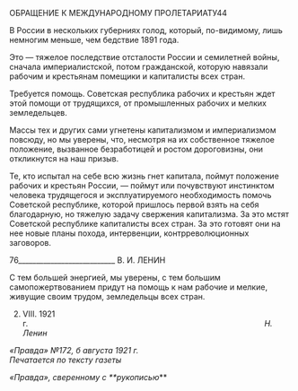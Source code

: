 ОБРАЩЕНИЕ К МЕЖДУНАРОДНОМУ ПРОЛЕТАРИАТУ44

В России в нескольких губерниях голод, который, по-видимому, лишь немногим меньше, чем бедствие 1891 года.

Это — тяжелое последствие отсталости России и семилетней войны, сначала импе­риалистской, потом гражданской, которую навязали рабочим и крестьянам помещики и капиталисты всех стран.

Требуется помощь. Советская республика рабочих и крестьян ждет этой помощи от трудящихся, от промышленных рабочих и мелких земледельцев.

Массы тех и других сами угнетены капитализмом и империализмом повсюду, но мы уверены, что, несмотря на их собственное тяжелое положение, вызванное безработицей и ростом дороговизны, они откликнутся на наш призыв.

Те, кто испытал на себе всю жизнь гнет капитала, поймут положение рабочих и кре­стьян России, — поймут или почувствуют инстинктом человека трудящегося и экс­плуатируемого необходимость помочь Советской республике, которой пришлось пер­вой взять на себя благодарную, но тяжелую задачу свержения капитализма. За это мстят Советской республике капиталисты всех стран. За это готовят они на нее новые планы похода, интервенции, контрреволюционных заговоров.

  

76___________________________ В. И. ЛЕНИН

С тем большей энергией, мы уверены, с тем большим самопожертвованием придут на помощь к нам рабочие и мелкие, живущие своим трудом, земледельцы всех стран.

2. VIII. 1921 г.                                                                                                           _Н. Ленин_

_«Правда» №172, б августа 1921 г.                                                    Печатается по тексту газеты_

_«Правда», сверенному с **рукописью_**